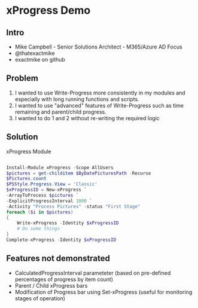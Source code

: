 # xProgress Demo

## Intro

- Mike Campbell - Senior Solutions Architect - M365/Azure AD Focus
- @thatexactmike
- exactmike on github

## Problem

1. I wanted to use Write-Progress more consistently in my modules and especially with long running functions and scripts.
2. I wanted to use "advanced" features of Write-Progress such as time remaining and parent/child progress.
3. I wanted to do 1 and 2 without re-writing the required logic

## Solution

xProgress Module

``` PowerShell

Install-Module xProgress -Scope AllUsers
$pictures = get-childitem $ByDatePicturesPath -Recurse
$Pictures.count
$PSStyle.Progress.View = 'Classic'
$xProgressID = New-xProgress `
-ArrayToProcess $pictures `
-ExplicitProgressInterval 1000 `
-Activity "Process Pictures" -status "First Stage"
foreach ($i in $pictures)
{
    Write-xProgress -Identity $xProgressID
    # Do some things
}
Complete-xProgress -Identity $xProgressID

```

## Features not demonstrated

- CalculatedProgressInterval parameteter (based on pre-defined percentages of progress by item count)
- Parent / Child xProgress bars
- Modification of Progress bar using Set-xProgress (useful for monitoring stages of operation)